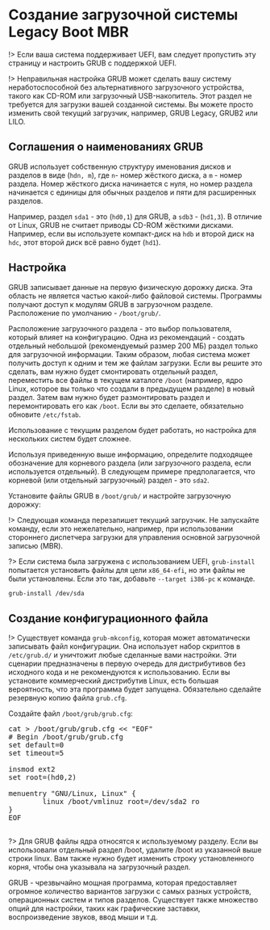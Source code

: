 # Создание загрузочной системы Legacy Boot MBR

!> Если ваша система поддерживает UEFI, вам следует пропустить эту страницу и настроить GRUB с поддержкой UEFI.

!> Неправильная настройка GRUB может сделать вашу систему неработоспособной без альтернативного загрузочного устройства, такого как CD-ROM или загрузочный USB-накопитель. Этот раздел не требуется для загрузки вашей созданной системы. Вы можете просто изменить свой текущий загрузчик, например, GRUB Legacy, GRUB2 или LILO.

## Соглашения о наименованиях GRUB

GRUB использует собственную структуру именования дисков и разделов в виде (`hdn, m`), где `n`- номер жёсткого диска, а `m` - номер раздела. Номер жёсткого диска начинается с нуля, но номер раздела начинается с единицы для обычных разделов и пяти для расширенных разделов.

Например, раздел `sda1` - это (`hd0,1`) для GRUB, а `sdb3` - (`hd1,3`). В отличие от Linux, GRUB не считает приводы CD-ROM жёсткими дисками. Например, если вы используете компакт-диск на `hdb` и второй диск на `hdc`, этот второй диск всё равно будет (`hd1`).

## Настройка

GRUB записывает данные на первую физическую дорожку диска. Эта область не является частью какой-либо файловой системы. Программы получают доступ к модулям GRUB в загрузочном разделе. Расположение по умолчанию - `/boot/grub/`.

Расположение загрузочного раздела - это выбор пользователя, который влияет на конфигурацию. Одна из рекомендаций - создать отдельный небольшой (рекомендуемый размер 200 МБ) раздел только для загрузочной информации. Таким образом, любая система может получить доступ к одним и тем же файлам загрузки. Если вы решите это сделать, вам нужно будет смонтировать отдельный раздел, переместить все файлы в текущем каталоге `/boot` (например, ядро ​​Linux, которое вы только что создали в предыдущем разделе) в новый раздел. Затем вам нужно будет размонтировать раздел и перемонтировать его как `/boot`. Если вы это сделаете, обязательно обновите `/etc/fstab`.

Использование c текущим разделом будет работать, но настройка для нескольких систем будет сложнее.

Используя приведенную выше информацию, определите подходящее обозначение для корневого раздела (или загрузочного раздела, если используется отдельный). В следующем примере предполагается, что корневой (или отдельный загрузочный) раздел - это `sda2`.

Установите файлы GRUB в `/boot/grub/` и настройте загрузочную дорожку:

!> Следующая команда перезапишет текущий загрузчик. Не запускайте команду, если это нежелательно, например, при использовании стороннего диспетчера загрузки для управления основной загрузочной записью (MBR).

?> Если система была загружена с использованием UEFI, `grub-install` попытается установить файлы для цели `x86_64-efi`, но эти файлы не были установлены. Если это так, добавьте `--target i386-pc` к команде.

```bash
grub-install /dev/sda
```

## Создание конфигурационного файла

!> Существует команда `grub-mkconfig`, которая может автоматически записывать файл конфигурации. Она использует набор скриптов в `/etc/grub.d/` и уничтожит любые сделанные вами настройки. Эти сценарии предназначены в первую очередь для дистрибутивов без исходного кода и не рекомендуются к использованию. Если вы установите коммерческий дистрибутив Linux, есть большая вероятность, что эта программа будет запущена. Обязательно сделайте резервную копию файла `grub.cfg`.

Создайте файл `/boot/grub/grub.cfg`:

<pre class="pre">
cat > /boot/grub/grub.cfg << "EOF"
# Begin /boot/grub/grub.cfg
set default=0
set timeout=5

insmod ext2
set root=(hd0,2)

menuentry "GNU/Linux, Linux" {
        linux /boot/vmlinuz root=/dev/sda2 ro
}
EOF

</pre>

?> Для GRUB файлы ядра относятся к используемому разделу. Если вы использовали отдельный раздел /boot, удалите /boot из указанной выше строки linux. Вам также нужно будет изменить строку установленного корня, чтобы она указывала на загрузочный раздел.

GRUB - чрезвычайно мощная программа, которая предоставляет огромное количество вариантов загрузки с самых разных устройств, операционных систем и типов разделов. Существует также множество опций для настройки, таких как графические заставки, воспроизведение звуков, ввод мыши и т.д.

